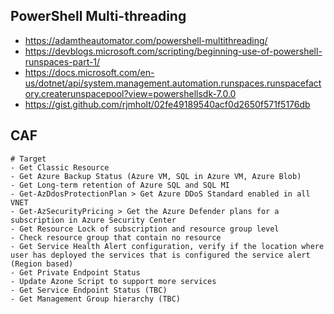 ## PowerShell Multi-threading
 
- https://adamtheautomator.com/powershell-multithreading/
- https://devblogs.microsoft.com/scripting/beginning-use-of-powershell-runspaces-part-1/
- https://docs.microsoft.com/en-us/dotnet/api/system.management.automation.runspaces.runspacefactory.createrunspacepool?view=powershellsdk-7.0.0
- https://gist.github.com/rjmholt/02fe49189540acf0d2650f571f5176db


## CAF
```
# Target
- Get Classic Resource
- Get Azure Backup Status (Azure VM, SQL in Azure VM, Azure Blob)
- Get Long-term retention of Azure SQL and SQL MI
- Get-AzDdosProtectionPlan > Get Azure DDoS Standard enabled in all VNET
- Get-AzSecurityPricing > Get the Azure Defender plans for a subscription in Azure Security Center
- Get Resource Lock of subscription and resource group level
- Check resource group that contain no resource
- Get Service Health Alert configuration, verify if the location where user has deployed the services that is configured the service alert (Region based)
- Get Private Endpoint Status
- Update Azone Script to support more services
- Get Service Endpoint Status (TBC)
- Get Management Group hierarchy (TBC)
```
